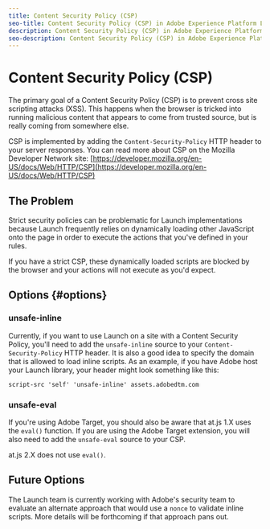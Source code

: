 ```yaml
---
title: Content Security Policy (CSP)
seo-title: Content Security Policy (CSP) in Adobe Experience Platform Launch
description: Content Security Policy (CSP) in Adobe Experience Platform Launch
seo-description: Content Security Policy (CSP) in Adobe Experience Platform Launch
---
```


# Content Security Policy (CSP)

The primary goal of a Content Security Policy (CSP) is to prevent cross site scripting attacks (XSS).  This happens when the browser is tricked into running malicious content that appears to come from trusted source, but is really coming from somewhere else.

CSP is implemented by adding the `Content-Security-Policy` HTTP header to your server responses. You can read more about CSP on the Mozilla Developer Network site: [https://developer.mozilla.org/en-US/docs/Web/HTTP/CSP](https://developer.mozilla.org/en-US/docs/Web/HTTP/CSP)

## The Problem

Strict security policies can be problematic for Launch implementations because Launch frequently relies on dynamically loading other JavaScript onto the page in order to execute the actions that you've defined in your rules.

If you have a strict CSP, these dynamically loaded scripts are blocked by the browser and your actions will not execute as you'd expect.

## Options {#options}

### unsafe-inline

Currently, if you want to use Launch on a site with a Content Security Policy, you'll need to add the `unsafe-inline` source to your `Content-Security-Policy` HTTP header.  It is also a good idea to specify the domain that is allowed to load inline scripts.  As an example, if you have Adobe host your Launch library, your header might look something like this:

`script-src 'self' 'unsafe-inline' assets.adobedtm.com`

### unsafe-eval

If you're using Adobe Target, you should also be aware that at.js 1.X uses the `eval()` function.  If you are using the Adobe Target extension, you will also need to add the `unsafe-eval` source to your CSP.

at.js 2.X does not use `eval()`.

## Future Options

The Launch team is currently working with Adobe's security team to evaluate an alternate approach that would use a `nonce` to validate inline scripts.  More details will be forthcoming if that approach pans out.
